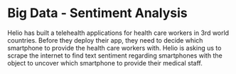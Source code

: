 # Big Data - Sentiment Analysis
Helio has built a telehealth applications for health care workers in 3rd world countries. Before they deploy their app, they need to decide which smartphone to provide the health care workers with.  Helio is asking us to scrape the internet to find text sentiment regarding smartphones with the object to uncover which smartphone to provide their medical staff. 
